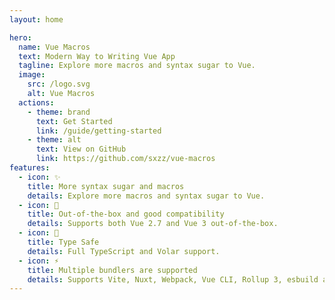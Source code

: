```yaml
---
layout: home

hero:
  name: Vue Macros
  text: Modern Way to Writing Vue App
  tagline: Explore more macros and syntax sugar to Vue.
  image:
    src: /logo.svg
    alt: Vue Macros
  actions:
    - theme: brand
      text: Get Started
      link: /guide/getting-started
    - theme: alt
      text: View on GitHub
      link: https://github.com/sxzz/vue-macros
features:
  - icon: ✨
    title: More syntax sugar and macros
    details: Explore more macros and syntax sugar to Vue.
  - icon: 💚
    title: Out-of-the-box and good compatibility
    details: Supports both Vue 2.7 and Vue 3 out-of-the-box.
  - icon: 🦾
    title: Type Safe
    details: Full TypeScript and Volar support.
  - icon: ⚡️
    title: Multiple bundlers are supported
    details: Supports Vite, Nuxt, Webpack, Vue CLI, Rollup 3, esbuild and more, powered by unplugin.
---
```

